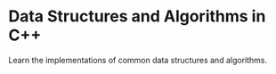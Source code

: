 # Data Structures and Algorithms in C++

Learn the implementations of common data structures and algorithms.
